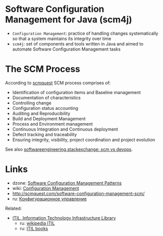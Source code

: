 # Software Configuration Management for Java (scm4j)

- `Configuration Management`: practice of handling changes systematically so that a system maintains its integrity over time
- `scm4j`: set of components and tools written in Java and aimed to automate Software Configuration Management tasks

# The SCM Process

According to [scmquest](http://scmquest.com/software-configuration-management-scm/) SCM process comprises of:

- Identification of configuration items and Baseline management
- Documentation of characteristics
- Controlling change
- Configuration status accounting
- Auditing and Reproducibility
- Build and Deployment Management
- Process and Environment management
- Continuous Integration and Continuous deployment
- Defect tracking and traceability
- Ensuring integrity, visibility, project coordination and project evolution

See also [softwareengineering.stackexchange: scm vs devops](https://softwareengineering.stackexchange.com/questions/130850/difference-between-devops-and-software-configuration-management).

# Links
- dzone: [Software Configuration Management Patterns](https://dzone.com/storage/assets/7529578-rc-167-softwareconfigurationmanagementpatterns.pdf)
- wiki: [Configuration Management](https://en.wikipedia.org/wiki/Configuration_management)
- http://scmquest.com/software-configuration-management-scm/
- ru: [Конфигурационное управление](https://goo.gl/ReJrjH)

Related:
- [ITIL, Information Technology Infrastructure Library](https://en.wikipedia.org/wiki/ITIL)  
  - ru: [wikipedia ITIL](https://ru.wikipedia.org/wiki/ITIL)
  - ru: [ITIL books](http://www.wikiitil.ru/books.html)
  
  
  
